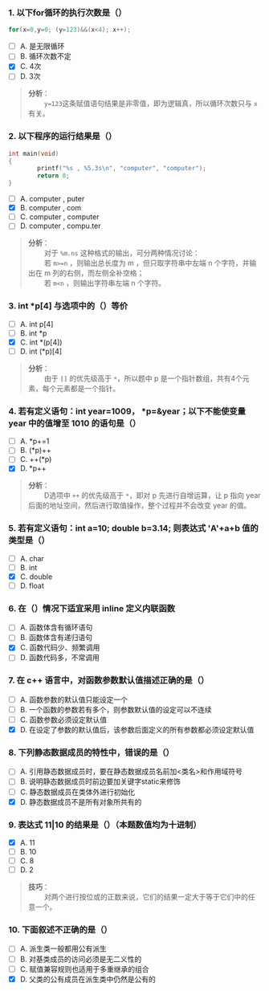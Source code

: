 ### 1. 以下for循环的执行次数是（）
```c
for(x=0,y=0; (y=123)&&(x<4); x++);
```
- [ ] A. 是无限循环
- [ ] B. 循环次数不定
- [x] C. 4次
- [ ] D. 3次

> **分析**：<br>
> &#160; &#160; &#160; &#160; `y=123`这条赋值语句结果是非零值，即为逻辑真，所以循环次数只与 `x` 有关。

### 2. 以下程序的运行结果是（）
```c
int main(void)
{
        printf("%s , %5.3s\n", "computer", "computer");
        return 0;
}
```
- [ ] A. computer , puter
- [x] B. computer ,   com
- [ ] C. computer , computer
- [ ] D. computer , compu.ter

> **分析**：<br>
> &#160; &#160; &#160; &#160; 对于 `%m.ns` 这种格式的输出，可分两种情况讨论：<br>
> &#160; &#160; &#160; &#160; 若 `m>=n` ，则输出总长度为 m ，但只取字符串中左端 n 个字符，并输出在 m 列的右侧，而左侧全补空格；<br>
> &#160; &#160; &#160; &#160; 若 `m<n` ，则输出字符串左端 n 个字符。

### 3. int *p[4] 与选项中的（）等价
- [ ] A. int p[4]
- [ ] B. int *p
- [x] C. int *(p[4])
- [ ] D. int (*p)[4]

> **分析**：<br>
> &#160; &#160; &#160; &#160; 由于 `[]` 的优先级高于 `*`，所以题中 p 是一个指针数组，共有4个元素，每个元素都是一个指针。

### 4. 若有定义语句：int year=1009， *p=&year；以下不能使变量 year 中的值增至 1010 的语句是（）
- [ ] A. *p+=1
- [ ] B. (*p)++
- [ ] C. ++(*p)
- [x] D. *p++

> **分析**：<br>
> &#160; &#160; &#160; &#160; D选项中 `++` 的优先级高于 `*`，即对 p 先进行自增运算，让 p 指向 year 后面的地址空间，然后进行取值操作，整个过程并不会改变 year 的值。

### 5. 若有定义语句：int a=10; double b=3.14; 则表达式 'A'+a+b 值的类型是（）
- [ ] A. char
- [ ] B. int
- [x] C. double
- [ ] D. float

### 6. 在（）情况下适宜采用 inline 定义内联函数
- [ ] A. 函数体含有循环语句
- [ ] B. 函数体含有递归语句
- [x] C. 函数代码少、频繁调用
- [ ] D. 函数代码多，不常调用

### 7. 在 c++ 语言中，对函数参数默认值描述正确的是（）
- [ ] A. 函数参数的默认值只能设定一个
- [ ] B. 一个函数的参数若有多个，则参数默认值的设定可以不连续
- [ ] C. 函数参数必须设定默认值
- [x] D. 在设定了参数的默认值后，该参数后面定义的所有参数都必须设定默认值

### 8. 下列静态数据成员的特性中，错误的是（）
- [ ] A. 引用静态数据成员时，要在静态数据成员名前加<类名>和作用域符号
- [ ] B. 说明静态数据成员时前边要加关键字static来修饰
- [ ] C. 静态数据成员在类体外进行初始化
- [x] D. 静态数据成员不是所有对象所共有的

### 9. 表达式 11|10 的结果是（）（本题数值均为十进制）
- [x] A. 11
- [ ] B. 10
- [ ] C. 8
- [ ] D. 2

> **技巧**：<br>
> &#160; &#160; &#160; &#160; 对两个进行按位或的正数来说，它们的结果一定大于等于它们中的任意一个。

### 10. 下面叙述不正确的是（）
- [ ] A. 派生类一般都用公有派生
- [ ] B. 对基类成员的访问必须是无二义性的
- [ ] C. 赋值兼容规则也适用于多重继承的组合
- [x] D. 父类的公有成员在派生类中仍然是公有的
